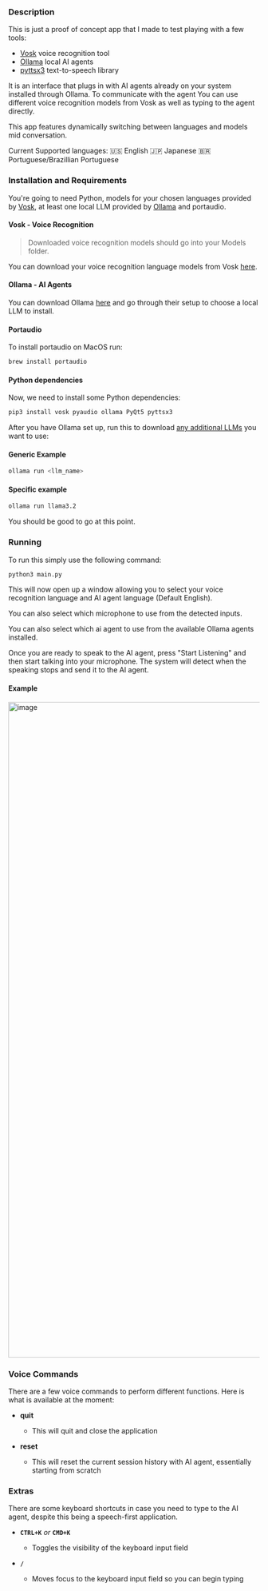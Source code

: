 ### Description

This is just a proof of concept app that I made to test playing with a few tools:

- [Vosk](https://alphacephei.com/vosk/) voice recognition tool
- [Ollama](https://ollama.com/) local AI agents
- [pyttsx3](https://github.com/nateshmbhat/pyttsx3) text-to-speech library

It is an interface that plugs in with AI agents already on your system installed through Ollama. To communicate with the agent You can use different voice recognition models from Vosk as well as typing to the agent directly.

This app features dynamically switching between languages and models mid conversation.

Current Supported languages:
🇺🇸 English
🇯🇵 Japanese
🇧🇷 Portuguese/Brazillian Portuguese

### Installation and Requirements

You're going to need Python, models for your chosen languages provided by [Vosk](https://alphacephei.com/vosk/), at least one local LLM provided by [Ollama](https://ollama.com/) and portaudio.

#### Vosk - Voice Recognition

> Downloaded voice recognition models should go into your Models folder.

You can download your voice recognition language models from Vosk [here](https://alphacephei.com/vosk/models).

#### Ollama - AI Agents

You can download Ollama [here](https://ollama.com/download) and go through their setup to choose a local LLM to install.

#### Portaudio

To install portaudio on MacOS run:

```sh
brew install portaudio
```

#### Python dependencies

Now, we need to install some Python dependencies:

```sh
pip3 install vosk pyaudio ollama PyQt5 pyttsx3
```

After you have Ollama set up, run this to download [any additional LLMs](https://ollama.com/library) you want to use:

#### Generic Example

```sh
ollama run <llm_name>
```

#### Specific example

```sh
ollama run llama3.2
```

You should be good to go at this point.

### Running

To run this simply use the following command:

```sh
python3 main.py
```

This will now open up a window allowing you to select your voice recognition language and AI agent language (Default English).

You can also select which microphone to use from the detected inputs.

You can also select which ai agent to use from the available Ollama agents installed.

Once you are ready to speak to the AI agent, press "Start Listening" and then start talking into your microphone. The system will detect when the speaking stops and send it to the AI agent.

#### Example

<img width="1312" alt="image" src="https://github.com/user-attachments/assets/26280429-adbc-4a58-9ebb-3ebcef2676a0" />

### Voice Commands

There are a few voice commands to perform different functions. Here is what is available at the moment:

- **quit**

  - This will quit and close the application

- **reset**
  - This will reset the current session history with AI agent, essentially starting from scratch

### Extras

There are some keyboard shortcuts in case you need to type to the AI agent, despite this being a speech-first application.

- **`CTRL+K`** _or_ **`CMD+K`**

  - Toggles the visibility of the keyboard input field

- **`/`**
  - Moves focus to the keyboard input field so you can begin typing
